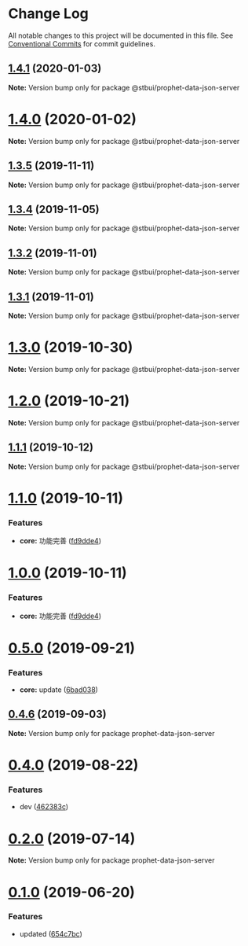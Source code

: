 # Change Log

All notable changes to this project will be documented in this file.
See [Conventional Commits](https://conventionalcommits.org) for commit guidelines.

## [1.4.1](https://github.com/stbui/propht/compare/v1.4.0...v1.4.1) (2020-01-03)

**Note:** Version bump only for package @stbui/prophet-data-json-server





# [1.4.0](https://github.com/stbui/propht/compare/v1.3.5...v1.4.0) (2020-01-02)

**Note:** Version bump only for package @stbui/prophet-data-json-server





## [1.3.5](https://github.com/stbui/propht/compare/v1.3.4...v1.3.5) (2019-11-11)

**Note:** Version bump only for package @stbui/prophet-data-json-server





## [1.3.4](https://github.com/stbui/propht/compare/v1.3.3...v1.3.4) (2019-11-05)

**Note:** Version bump only for package @stbui/prophet-data-json-server





## [1.3.2](https://github.com/stbui/propht/compare/v1.3.0...v1.3.2) (2019-11-01)

**Note:** Version bump only for package @stbui/prophet-data-json-server





## [1.3.1](https://github.com/stbui/propht/compare/v1.3.0...v1.3.1) (2019-11-01)

**Note:** Version bump only for package @stbui/prophet-data-json-server





# [1.3.0](https://github.com/stbui/propht/compare/v1.2.0...v1.3.0) (2019-10-30)

**Note:** Version bump only for package @stbui/prophet-data-json-server





# [1.2.0](https://github.com/stbui/propht/compare/v1.1.1...v1.2.0) (2019-10-21)

**Note:** Version bump only for package @stbui/prophet-data-json-server





## [1.1.1](https://github.com/stbui/propht/compare/v1.1.0...v1.1.1) (2019-10-12)

**Note:** Version bump only for package @stbui/prophet-data-json-server





# [1.1.0](https://github.com/stbui/propht/compare/v0.4.6...v1.1.0) (2019-10-11)


### Features

* **core:** 功能完善 ([fd9dde4](https://github.com/stbui/propht/commit/fd9dde4))





# [1.0.0](https://github.com/stbui/propht/compare/v0.4.6...v1.0.0) (2019-10-11)


### Features

* **core:** 功能完善 ([fd9dde4](https://github.com/stbui/propht/commit/fd9dde4))





# [0.5.0](https://github.com/stbui/propht/compare/v0.4.6...v0.5.0) (2019-09-21)


### Features

* **core:** update ([6bad038](https://github.com/stbui/propht/commit/6bad038))





## [0.4.6](https://github.com/stbui/propht/compare/v0.4.5...v0.4.6) (2019-09-03)

**Note:** Version bump only for package prophet-data-json-server





# [0.4.0](https://github.com/stbui/propht/compare/v0.3.0...v0.4.0) (2019-08-22)


### Features

* dev ([462383c](https://github.com/stbui/propht/commit/462383c))





# [0.2.0](https://github.com/stbui/propht/compare/v0.1.20...v0.2.0) (2019-07-14)

**Note:** Version bump only for package prophet-data-json-server





# [0.1.0](https://github.com/stbui/react-admin-kit/compare/v0.0.6...v0.1.0) (2019-06-20)


### Features

* updated ([654c7bc](https://github.com/stbui/react-admin-kit/commit/654c7bc))
